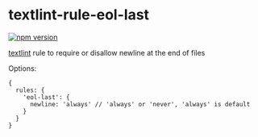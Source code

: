 # textlint-rule-eol-last

[![npm version](https://badge.fury.io/js/textlint-rule-eol-last.svg)](https://badge.fury.io/js/textlint-rule-eol-last)

[textlint](https://textlint.github.io) rule to require or disallow newline at the end of files

Options:

```
{
  rules: {
    'eol-last': {
      newline: 'always' // 'always' or 'never', 'always' is default
    }
  }
}
```
